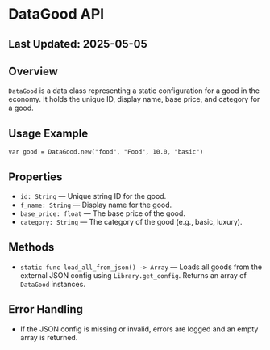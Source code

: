 # DataGood API

## Last Updated: 2025-05-05

## Overview
`DataGood` is a data class representing a static configuration for a good in the economy. It holds the unique ID, display name, base price, and category for a good.

## Usage Example
```gdscript
var good = DataGood.new("food", "Food", 10.0, "basic")
```

## Properties
- `id: String` — Unique string ID for the good.
- `f_name: String` — Display name for the good.
- `base_price: float` — The base price of the good.
- `category: String` — The category of the good (e.g., basic, luxury).

## Methods
- `static func load_all_from_json() -> Array` — Loads all goods from the external JSON config using `Library.get_config`. Returns an array of `DataGood` instances.

## Error Handling
- If the JSON config is missing or invalid, errors are logged and an empty array is returned. 